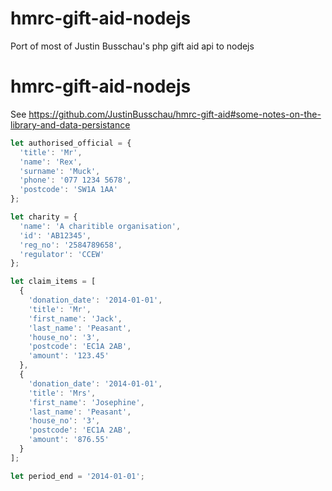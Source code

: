 # hmrc-gift-aid-nodejs
Port of most of Justin Busschau's php gift aid api to nodejs
# hmrc-gift-aid-nodejs
See https://github.com/JustinBusschau/hmrc-gift-aid#some-notes-on-the-library-and-data-persistance

```Javascript
let authorised_official = {
  'title': 'Mr',
  'name': 'Rex',
  'surname': 'Muck',
  'phone': '077 1234 5678',
  'postcode': 'SW1A 1AA'
};

let charity = {
  'name': 'A charitible organisation',
  'id': 'AB12345',
  'reg_no': '2584789658',
  'regulator': 'CCEW'
};

let claim_items = [
  {
    'donation_date': '2014-01-01',
    'title': 'Mr',
    'first_name': 'Jack',
    'last_name': 'Peasant',
    'house_no': '3',
    'postcode': 'EC1A 2AB',
    'amount': '123.45'
  },
  {
    'donation_date': '2014-01-01',
    'title': 'Mrs',
    'first_name': 'Josephine',
    'last_name': 'Peasant',
    'house_no': '3',
    'postcode': 'EC1A 2AB',
    'amount': '876.55'
  }
];

let period_end = '2014-01-01';
```
